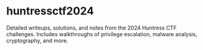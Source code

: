 # huntressctf2024
Detailed writeups, solutions, and notes from the 2024 Huntress CTF challenges. Includes walkthroughs of privilege escalation, malware analysis, cryptography, and more.
